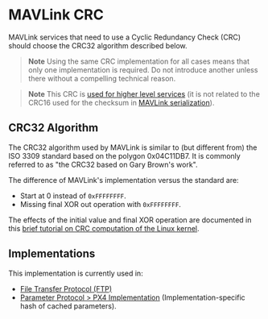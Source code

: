 # MAVLink CRC

MAVLink services that need to use a Cyclic Redundancy Check (CRC) should choose the CRC32 algorithm described below.

> **Note** Using the same CRC implementation for all cases means that only one implementation is required. Do not introduce another unless there without a compelling technical reason.

<span></span>
> **Note** This CRC is [used for higher level services](#implementations) (it is not related to the CRC16 used for the checksum in [MAVLink serialization](serialization.md#checksum)).

## CRC32 Algorithm

The CRC32 algorithm used by MAVLink is similar to (but different from) the ISO 3309 standard based on the polygon 0x04C11DB7. It is commonly referred to as "the CRC32 based on Gary Brown's work".

The difference of MAVLink's implementation versus the standard are:
- Start at 0 instead of `0xFFFFFFFF`.
- Missing final XOR out operation with `0xFFFFFFFF`.

The effects of the initial value and final XOR operation are documented in this [brief tutorial on CRC computation of the Linux kernel](https://github.com/torvalds/linux/blob/master/Documentation/staging/crc32.rst).

## Implementations

This implementation is currently used in:
- [File Transfer Protocol (FTP)](../services/ftp.md)
- [Parameter Protocol > PX4 Implementation](../services/parameter.md#px4) (Implementation-specific hash of cached parameters).
